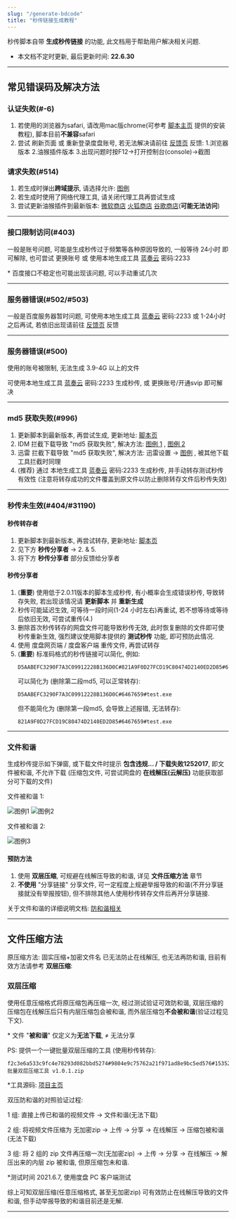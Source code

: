 ```yaml
---
slug: "/generate-bdcode"
title: "秒传链接生成教程"
---
```


秒传脚本自带 **生成秒传链接** 的功能, 此文档用于帮助用户解决相关问题.

- 本文档不定时更新, 最后更新时间: **22.6.30**

---

## 常见错误码及解决方法

### 认证失败(#-6)

1. 若使用的浏览器为safari, 请改用mac版chrome(可参考 [脚本主页](https://greasyfork.org/zh-CN/scripts/424574) 提供的安装教程), 脚本目前**不兼容**safari
2. 尝试 刷新页面 或 重新登录度盘账号, 若无法解决请前往 [反馈页](https://greasyfork.org/zh-CN/scripts/424574/feedback) 反馈: 1.浏览器版本 2.油猴插件版本 3.出现问题时按F12->打开控制台(console)->截图

### 请求失败(#514)

1. 若生成时弹出**跨域提示**, 请选择允许: [图例](https://pic.rmb.bdstatic.com/bjh/763ff5014cca49237cb3ede92b5b7ac5.png)
2. 若生成时使用了网络代理工具, 请关闭代理工具再尝试生成
3. 尝试更新油猴插件到最新版本: [微软商店](https://microsoftedge.microsoft.com/addons/detail/tampermonkey/iikmkjmpaadaobahmlepeloendndfphd) [火狐商店](https://addons.mozilla.org/zh-CN/firefox/addon/tampermonkey/) [谷歌商店](https://chrome.google.com/webstore/detail/tampermonkey/dhdgffkkebhmkfjojejmpbldmpobfkfo)(**可能无法访问**)

---

### 接口限制访问(#403)

一般是账号问题, 可能是生成秒传过于频繁等各种原因导致的, 一般等待 24小时 即可解除, 也可尝试 更换账号 或 使用本地生成工具 [蓝奏云](https://wwe.lanzoui.com/b01u0yqvi) 密码:2233

\* 百度接口不稳定也可能出现该问题, 可以手动重试几次

---

### 服务器错误(#502/#503)

一般是百度服务器暂时问题, 可使用本地生成工具 [蓝奏云](https://wwe.lanzoui.com/b01u0yqvi) 密码:2233 或 1-24小时 之后再试, 若依旧出现请前往 [反馈页](https://greasyfork.org/zh-CN/scripts/424574/feedback) 反馈

---

### 服务器错误(#500)

使用的账号被限制, 无法生成 3.9-4G 以上的文件

可使用本地生成工具 [蓝奏云](https://wwe.lanzoui.com/b01u0yqvi) 密码:2233 生成秒传, 或 更换账号/开通svip 即可解决

---

### md5 获取失败(#996)

1. 更新脚本到最新版本, 再尝试生成, 更新地址: [脚本页](https://greasyfork.org/zh-CN/scripts/424574)
2. IDM 拦截下载导致 "md5 获取失败", 解决方法: [图例 1](https://pic.rmb.bdstatic.com/bjh/df3eb220a36cd4d4de8995b6040511fd.png) , [图例 2](https://pic.rmb.bdstatic.com/bjh/d7959c6b10a1207fcbf53ee30666e929.png) 
3. 迅雷 拦截下载导致 "md5 获取失败", 解决方法: 迅雷设置 -> [图例](https://pic.rmb.bdstatic.com/bjh/188178d196b485f54cd0959d81a0afbf.png) , 被其他下载工具拦截时同理
4. (推荐) 通过 本地生成工具 [蓝奏云](https://wwe.lanzoui.com/b01u0yqvi) 密码:2233 生成秒传, 并手动转存测试秒传有效性 (注意将转存成功的文件覆盖到原文件以防止删除转存文件后秒传失效)

---

### 秒传未生效(#404/#31190)

#### 秒传转存者

1. 更新脚本到最新版本, 再尝试转存, 更新地址: [脚本页](https://greasyfork.org/zh-CN/scripts/424574)
2. 见下方 **秒传分享者** -> 2. & 5.
3. 将下方 **秒传分享者** 部分反馈给分享者

#### 秒传分享者

1. (**重要**) 使用低于2.0.11版本的脚本生成秒传, 有小概率会生成错误秒传, 导致转存失败, 若出现该情况请 **更新脚本** 并 **重新生成**
2. 秒传可能延迟生效, 可等待一段时间(1-24 小时左右)再重试, 若不想等待或等待后依旧无效, 可尝试重传(4.)
3. 删除首次秒传转存的网盘文件可能导致秒传无效, 此时恢复删除的文件即可使秒传重新生效, 强烈建议使用脚本提供的 **测试秒传** 功能, 即可预防此情况.
4. 使用 度盘网页端 / 度盘客户端 重传文件, 再尝试转存
5. (**重要**) 标准码格式的秒传链接可以简化, 例如:
    ```plain
    D5AABEFC3290F7A3C09912228B136D0C#821A9F0D27FCD19C80474D2140ED2D85#6467659#test.exe
    ```
    可以简化为 (删除第二段md5, 可以正常转存):
    ```plain
    D5AABEFC3290F7A3C09912228B136D0C#6467659#test.exe
    ```
    但不能简化为 (删除第一段md5, 会导致上述报错, 无法转存):
    ```plain
    821A9F0D27FCD19C80474D2140ED2D85#6467659#test.exe
    ```
---

### 文件和谐

生成秒传提示如下弹窗, 或下载文件时提示 **包含违规... / 下载失败1252017**, 即文件被和谐, 不允许下载 (压缩包文件, 可尝试网盘的 **在线解压(云解压)** 功能获取部分可下载的文件)

文件被和谐 1:

![图例1](https://pic.rmb.bdstatic.com/bjh/ca690a39f6668dcaa38b0a01ddf78e20.png)
![图例2](https://pic.rmb.bdstatic.com/bjh/95b6be9e217d7270fb34076cc0fa6695.png)

文件被和谐 2:

![图例3](https://pic.rmb.bdstatic.com/bjh/3c182fdbccab1eec22ebc9ee91a40573.png)

#### 预防方法

1. 使用 **双层压缩**, 可规避在线解压导致的和谐, 详见 **文件压缩方法** 章节
2. **不使用** "分享链接" 分享文件, 可一定程度上规避举报导致的和谐(不开分享链接就没有举报按钮), 但不排除其他人使用秒传转存文件后再开分享链接.

关于文件和谐的详细说明文档: [防和谐相关](/rapid-upload-userscript-doc/file-protect)

---

## 文件压缩方法

原压缩方法: 固实压缩+加密文件名 已无法防止在线解压, 也无法再防和谐, 目前有效方法请参考 **双层压缩**:

### 双层压缩

使用任意压缩格式将原压缩包再压缩一次, 经过测试验证可效防和谐, 双层压缩的压缩包在线解压后只有内层压缩包会被和谐, 而外层压缩包**不会被和谐**(验证过程见下文).

\* 文件 "**被和谐**" 仅定义为**无法下载**, ≠ 无法分享

PS: 提供一个一键批量双层压缩的工具 (使用秒传转存):

```plain
f2c3e6a533c9fc4e78293d082bbd5274#9804e9c75762a21f971ad8e9bc5ed576#15352276#auto_double_zip 批量双层压缩工具 v1.0.1.zip
```

\*工具源码: [项目主页](https://github.com/mengzonefire/auto_double_zip)

双压防和谐的对照验证过程:

1 组: 直接上传已和谐的视频文件 -> 文件和谐(无法下载)

2 组: 将视频文件压缩为 无加密zip -> 上传 -> 分享 -> 在线解压 -> 压缩包被和谐(无法下载)

3 组: 将 2 组的 zip 文件再压缩一次(无加密zip) -> 上传 -> 分享 -> 在线解压 -> 解压出来的内层 zip 被和谐, 但原压缩包未和谐.

\*测试时间 2021.6.7, 使用度盘 PC 客户端测试

综上可知双层压缩(任意压缩格式, 甚至无加密zip) 可有效防止在线解压导致的文件和谐, 但手动举报导致的和谐目前还是无解.

---